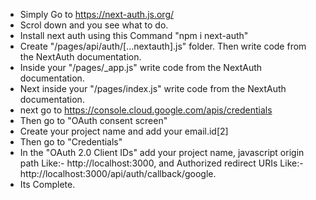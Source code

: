 - Simply Go to https://next-auth.js.org/
- Scrol down and you see what to do.
- Install next auth using this Command "npm i next-auth"
- Create "/pages/api/auth/[...nextauth].js" folder. Then write code from the NextAuth documentation.
- Inside your "/pages/_app.js" write code from the NextAuth documentation.
- Next inside your "/pages/index.js" write code from the NextAuth documentation.
- next go to https://console.cloud.google.com/apis/credentials
- Then go to "OAuth consent screen"
- Create your project name and add your email.id[2]
- Then go to  "Credentials"
- In the "OAuth 2.0 Client IDs" add your project name, javascript origin path Like:- http://localhost:3000, and Authorized redirect URIs Like:- http://localhost:3000/api/auth/callback/google.
- Its Complete.